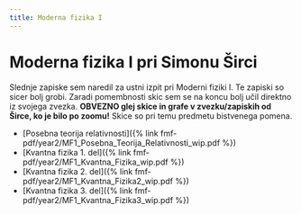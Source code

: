 ```yaml
---
title: Moderna fizika I
---
```

# Moderna fizika I pri Simonu Širci
Slednje zapiske sem naredil za ustni izpit pri Moderni fiziki I. Te zapiski so sicer bolj grobi. Zaradi pomembnosti skic sem se na koncu bolj učil direktno iz svojega zvezka.
**OBVEZNO glej skice in grafe v zvezku/zapiskih od Širce, ko je bilo po zoomu!** Skice so pri temu predmetu bistvenega pomena.

* [Posebna teorija relativnosti]({% link fmf-pdf/year2/MF1_Posebna_Teorija_Relativnosti_wip.pdf %})
* [Kvantna fizika 1. del]({% link fmf-pdf/year2/MF1_Kvantna_Fizika_wip.pdf %})
* [Kvantna fizika 2. del]({% link fmf-pdf/year2/MF1_Kvantna_Fizika2_wip.pdf %})
* [Kvantna fizika 3. del]({% link fmf-pdf/year2/MF1_Kvantna_Fizika3_wip.pdf %})
